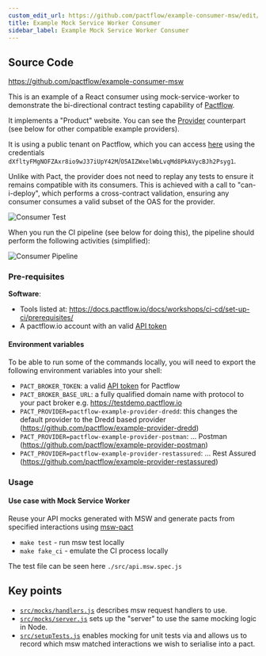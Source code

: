 ```yaml
---
custom_edit_url: https://github.com/pactflow/example-consumer-msw/edit/master/README.md
title: Example Mock Service Worker Consumer
sidebar_label: Example Mock Service Worker Consumer
---
```


<!-- This file has been synced from the pactflow/example-consumer-msw repository. Please do not edit it directly. The URL of the source file can be found in the custom_edit_url value above -->

## Source Code

https://github.com/pactflow/example-consumer-msw


This is an example of a React consumer using mock-service-worker to demonstrate the bi-directional contract testing capability of [Pactflow](https://pactflow.io).

It implements a "Product" website. You can see the [Provider](https://github.com/pactflow/example-provider-dredd) counterpart (see below for other compatible example providers).

It is using a public tenant on Pactflow, which you can access [here](https://test.pactflow.io) using the credentials `dXfltyFMgNOFZAxr8io9wJ37iUpY42M`/`O5AIZWxelWbLvqMd8PkAVycBJh2Psyg1`.

Unlike with Pact, the provider does not need to replay any tests to ensure it remains compatible with its consumers. This is achieved with a call to "can-i-deploy", which performs a cross-contract validation, ensuring any consumer consumes a valid subset of the OAS for the provider.

![Consumer Test](https://raw.githubusercontent.com/pactflow/example-consumer-msw/master/docs/consumer-scope.png)

When you run the CI pipeline (see below for doing this), the pipeline should perform the following activities (simplified):

![Consumer Pipeline](https://raw.githubusercontent.com/pactflow/example-consumer-msw/master/docs/consumer-pipeline.png)

### Pre-requisites

**Software**:

- Tools listed at: https://docs.pactflow.io/docs/workshops/ci-cd/set-up-ci/prerequisites/
- A pactflow.io account with an valid [API token](https://docs.pactflow.io/docs/getting-started/#configuring-your-api-token)

#### Environment variables

To be able to run some of the commands locally, you will need to export the following environment variables into your shell:

- `PACT_BROKER_TOKEN`: a valid [API token](https://docs.pactflow.io/docs/getting-started/#configuring-your-api-token) for Pactflow
- `PACT_BROKER_BASE_URL`: a fully qualified domain name with protocol to your pact broker e.g. https://testdemo.pactflow.io
- `PACT_PROVIDER=pactflow-example-provider-dredd`: this changes the default provider to the Dredd based provider (https://github.com/pactflow/example-provider-dredd)
- `PACT_PROVIDER=pactflow-example-provider-postman`: ... Postman (https://github.com/pactflow/example-provider-postman)
- `PACT_PROVIDER=pactflow-example-provider-restassured`: ... Rest Assured (https://github.com/pactflow/example-provider-restassured)

### Usage

#### Use case with Mock Service Worker

Reuse your API mocks generated with MSW and generate pacts from specified interactions using [msw-pact](https://www.npmjs.com/package/msw-pact)

- `make test` - run msw test locally
- `make fake_ci` - emulate the CI process locally

The test file can be seen here `./src/api.msw.spec.js`

## Key points

- [`src/mocks/handlers.js`](https://raw.githubusercontent.com/pactflow/example-consumer-msw/master/src/mocks/handlers.js) describes msw request handlers to use.
- [`src/mocks/server.js`](https://raw.githubusercontent.com/pactflow/example-consumer-msw/master/src/mocks/server.js) sets up the "server" to use the same mocking logic in Node.
- [`src/setupTests.js`](https://raw.githubusercontent.com/pactflow/example-consumer-msw/master/src/setupTests.js) enables mocking for unit tests via and allows us to record which msw matched interactions we wish to serialise into a pact.
